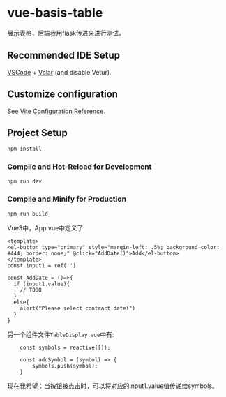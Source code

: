 # vue-basis-table

展示表格，后端我用flask传进来进行测试。

## Recommended IDE Setup

[VSCode](https://code.visualstudio.com/) + [Volar](https://marketplace.visualstudio.com/items?itemName=Vue.volar) (and disable Vetur).

## Customize configuration

See [Vite Configuration Reference](https://vite.dev/config/).

## Project Setup

```sh
npm install
```

### Compile and Hot-Reload for Development

```sh
npm run dev
```

### Compile and Minify for Production

```sh
npm run build
```


Vue3中，App.vue中定义了
```vue
<template>
<el-button type="primary" style="margin-left: .5%; background-color: #444; border: none;" @click="AddDate()">Add</el-button>
</template>
const input1 = ref('')

const AddDate = ()=>{
  if (input1.value){
    // TODO
  }
  else{
    alert("Please select contract date!")
  }
}
```

另一个组件文件`TableDisplay.vue`中有:
```vue
    const symbols = reactive([]);

    const addSymbol = (symbol) => {
        symbols.push(symbol);
    }
```
现在我希望：当按钮被点击时，可以将对应的input1.value值传递给symbols。